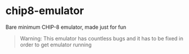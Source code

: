 # chip8-emulator
Bare minimum CHIP-8 emulator, made just for fun

> Warning: This emulator has countless bugs and it has to be fixed in order to get emulator running
